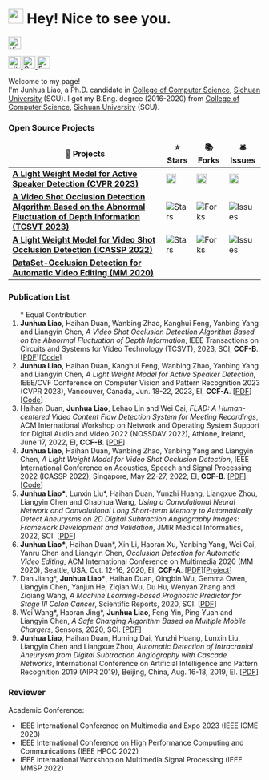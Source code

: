 <h1><img src="https://emojis.slackmojis.com/emojis/images/1531849430/4246/blob-sunglasses.gif?1531849430" width="30"/> Hey! Nice to see you.</h1>


<p>
<img src="https://vbr.wocr.tk/badge?page_id=Junhua-Liao&lcolor=ff4d6d&color=555555&style=flat&logo=Github&hit=false" height="25px" alt="Visitor Badge" />

<a href="https://github.com/Junhua-Liao?tab=stars"> <img src="https://img.shields.io/github/stars/Junhua-Liao?label=stars&logo=github&style=plastic" height="25px" alt="github stars" /> </a>
<a href="https://scholar.google.com/citations?user=szZn9-IAAAAJ&hl=en"><img src="https://img.shields.io/badge/scholar-4385FE.svg?&style=plastic&logo=google-scholar&logoColor=white" alt="Google Scholar" height="25px"> </a>
<a href="liaojunhua@stu.scu.edu.cn"> <img src="https://img.shields.io/badge/gmail-%23D14836.svg?&style=plastic&logo=gmail&logoColor=white" height="25px" alt="Email"></a>

Welcome to my page! </br> I'm Junhua Liao, a Ph.D. candidate in <a href="http://cs.scu.edu.cn" target="_blank">College of Computer Science</a>, <a href="http://www.scu.edu.cn" target="_blank">Sichuan University</a> (SCU). I got my B.Eng. degree (2016-2020) from <a href="http://cs.scu.edu.cn" target="_blank">College of Computer Science</a>, <a href="http://www.scu.edu.cn" target="_blank">Sichuan University</a> (SCU).
</p>

<h3>Open Source Projects</h3>
<table>
  <thead align="center">
    <tr border: none;>
      <td><b>🎁 Projects</b></td>
      <td><b>⭐ Stars</b></td>
      <td><b>📚 Forks</b></td>
      <td><b>🛎 Issues</b></td>
    </tr>
  </thead>
  <tbody>
    <tr>
      <td><a href="https://github.com/Junhua-Liao/Light-ASD"><b>A Light Weight Model for Active Speaker Detection (CVPR 2023)</b></a></td>
      <td><img alt="Stars" src="https://img.shields.io/github/stars/Junhua-Liao/Light-ASD?logo=github" height="20px"/></td>
      <td><img alt="Forks" src="https://img.shields.io/github/forks/Junhua-Liao/Light-ASD?logo=github" height="20px"/></td>
      <td><img alt="Issues" src="https://img.shields.io/github/issues/Junhua-Liao/Light-ASD?logo=github" height="20px"/></td>
    </tr>
    <tr>
      <td><a href="https://github.com/Junhua-Liao/VSOD"><b>A Video Shot Occlusion Detection Algorithm Based on the Abnormal Fluctuation of Depth Information (TCSVT 2023)</b></a></td>
      <td><img alt="Stars" src="https://img.shields.io/github/stars/Junhua-Liao/VSOD?style=flat-square&labelColor=343b41"/></td>
      <td><img alt="Forks" src="https://img.shields.io/github/forks/Junhua-Liao/VSOD?style=flat-square&labelColor=343b41"/></td>
      <td><img alt="Issues" src="https://img.shields.io/github/issues/Junhua-Liao/VSOD?style=flat-square&labelColor=343b41"/></td>
    </tr>
    <tr>
      <td><a href="https://github.com/Junhua-Liao/ICASSP22-OcclusionDetection"><b>A Light Weight Model for Video Shot Occlusion Detection (ICASSP 2022)</b></a></td>
      <td><img alt="Stars" src="https://img.shields.io/github/stars/Junhua-Liao/ICASSP22-OcclusionDetection?style=flat-square&labelColor=343b41"/></td>
      <td><img alt="Forks" src="https://img.shields.io/github/forks/Junhua-Liao/ICASSP22-OcclusionDetection?style=flat-square&labelColor=343b41"/></td>
      <td><img alt="Issues" src="https://img.shields.io/github/issues/Junhua-Liao/ICASSP22-OcclusionDetection?style=flat-square&labelColor=343b41"/></td>
    </tr>
    <tr>
      <td><a href="https://junhua-liao.github.io/Occlusion-Detection/"><b>DataSet-Occlusion Detection for Automatic Video Editing (MM 2020)</b></a></td>
      <td></td>
      <td></td>
      <td></td>
    </tr>
  </tbody>
</table>

<h3>Publication List</h3>

<ol>
  * Equal Contribution
  <li><b>Junhua Liao</b>, Haihan Duan, Wanbing Zhao, Kanghui Feng, Yanbing Yang and Liangyin Chen, <i>A Video Shot Occlusion Detection Algorithm Based on the Abnormal Fluctuation of Depth Information</i>, IEEE Transactions on Circuits and Systems for Video Technology (TCSVT), 2023, SCI, <b>CCF-B</b>. [<a href="https://ieeexplore.ieee.org/document/10182309">PDF</a>][<a href="https://github.com/Junhua-Liao/VSOD">Code</a>] </li>
	
  <li><b>Junhua Liao</b>, Haihan Duan, Kanghui Feng, Wanbing Zhao, Yanbing Yang and Liangyin Chen, <i>A Light Weight Model for Active Speaker Detection</i>, IEEE/CVF Conference on Computer Vision and Pattern Recognition 2023 (CVPR 2023), Vancouver, Canada, Jun. 18-22, 2023, EI, <b>CCF-A</b>. [<a href="https://openaccess.thecvf.com/content/CVPR2023/papers/Liao_A_Light_Weight_Model_for_Active_Speaker_Detection_CVPR_2023_paper.pdf">PDF</a>][<a href="https://github.com/Junhua-Liao/Light-ASD">Code</a>] </li>
  
  <li>Haihan Duan, <b>Junhua Liao</b>, Lehao Lin and Wei Cai, <i>FLAD: A Human-centered Video Content Flaw Detection System for Meeting Recordings</i>, ACM International Workshop on Network and Operating System Support for Digital Audio and Video 2022 (NOSSDAV 2022), Athlone, Ireland, June 17, 2022, EI, <b>CCF-B</b>. [<a href="https://seaxiaod.gitee.io/publications/2022/NOSSDAV2022.pdf">PDF</a>] </li>
  
  <li><b>Junhua Liao</b>, Haihan Duan, Wanbing Zhao, Yanbing Yang and Liangyin Chen, <i>A Light Weight Model for Video Shot Occlusion Detection</i>, IEEE International Conference on Acoustics, Speech and Signal Processing 2022 (ICASSP 2022), Singapore, May 22-27, 2022, EI, <b>CCF-B</b>. [<a href="https://seaxiaod.gitee.io/publications/2022/ICASSP2022.pdf">PDF</a>][<a href="https://github.com/Junhua-Liao/ICASSP22-OcclusionDetection">Code</a>] </li>
  
  <li><b>Junhua Liao*</b>, Lunxin Liu*, Haihan Duan, Yunzhi Huang, Liangxue Zhou, Liangyin Chen and Chaohua Wang, <i>Using a Convolutional Neural Network and Convolutional Long Short-term Memory to Automatically Detect Aneurysms on 2D Digital Subtraction Angiography Images: Framework Development and Validation</i>, JMIR Medical Informatics, 2022, SCI. [<a href="https://seaxiaod.gitee.io/publications/2022/JMIR2022.pdf">PDF</a>]</li>
  
  <li><b>Junhua Liao*</b>, Haihan Duan*, Xin Li, Haoran Xu, Yanbing Yang, Wei Cai, Yanru Chen and Liangyin Chen, <i>Occlusion Detection for Automatic Video Editing</i>, ACM International Conference on Multimedia 2020 (MM 2020), Seattle, USA, Oct. 12-16, 2020, EI, <b>CCF-A</b>. [<a href="https://seaxiaod.gitee.io/publications/2020/ACMMM2020.pdf">PDF</a>][<a href="https://junhua-liao.github.io/Occlusion-Detection/">Project</a>] </li>
  
  <li>Dan Jiang*, <b>Junhua Liao*</b>, Haihan Duan, Qingbin Wu, Gemma Owen, Liangyin Chen, Yanjun He, Ziqian Wu, Du Hu, Wenyan Zhang and Ziqiang Wang, <i>A Machine Learning-based Prognostic Predictor for Stage III Colon Cancer</i>, Scientific Reports, 2020, SCI. [<a href="https://seaxiaod.gitee.io/publications/2020/SR2020.pdf">PDF</a>] </li>
  
  <li>Wei Wang*, Haoran Jing*, <b>Junhua Liao</b>, Feng Yin, Ping Yuan and Liangyin Chen, <i>A Safe Charging Algorithm Based on Multiple Mobile Chargers</i>, Sensors, 2020, SCI. [<a href="https://drive.google.com/file/d/1S0ujlET8bqkbjcHiEJJkcCN2dr56ZCiM/view?usp=sharing">PDF</a>] </li>
  
  <li><b>Junhua Liao</b>, Haihan Duan, Huming Dai, Yunzhi Huang, Lunxin Liu, Liangyin Chen and Liangxue Zhou, <i>Automatic Detection of Intracranial Aneurysm from Digital Subtraction Angiography with Cascade Networks</i>, International Conference on Artificial Intelligence and Pattern Recognition 2019 (AIPR 2019), Beijing, China, Aug. 16-18, 2019, EI. [<a href="https://seaxiaod.gitee.io/publications/2019/AIPR2019.pdf">PDF</a>] </li>
</ol>


<h3>Reviewer</h3>
<p>Academic Conference:</span></p>
<ul class="mod-sub-list">
  <li>IEEE International Conference on Multimedia and Expo 2023 (IEEE ICME 2023)</li>
  <li>IEEE International Conference on High Performance Computing and Communications (IEEE HPCC 2022)</li>
  <li>IEEE International Workshop on Multimedia Signal Processing (IEEE MMSP 2022)</li>
</ul>
